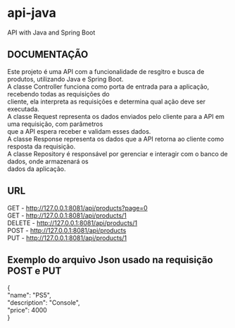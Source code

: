 # api-java
API with Java and Spring Boot

## DOCUMENTAÇÃO
Este projeto é uma API com a funcionalidade de resgitro e busca de produtos, utilizando Java e Spring Boot.  
A classe Controller funciona como porta de entrada para a aplicação, recebendo todas as requisições do  
cliente, ela interpreta as requisições e determina qual ação deve ser executada.  
A classe Request representa os dados enviados pelo cliente para a API em uma requisição, com parâmetros  
que a API espera receber e validam esses dados.  
A classe Response representa os dados que a API retorna ao cliente como resposta da requisição.  
A classe Repository é responsável por gerenciar e interagir com o banco de dados, onde armazenará os  
dados da aplicação.

## URL
GET - http://127.0.0.1:8081/api/products?page=0  
GET - http://127.0.0.1:8081/api/products/1  
DELETE - http://127.0.0.1:8081/api/products/1  
POST - http://127.0.0.1:8081/api/products  
PUT - http://127.0.0.1:8081/api/products/1  

## Exemplo do arquivo Json usado na requisição POST e PUT
{  
"name": "PS5",  
"description": "Console",  
"price": 4000  
}

